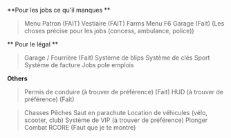 **Pour les jobs ce qu'il manques **
> Menu Patron (FAIT) 
> Vestiaire (FAIT) 
> Farms
> Menu F6
> Garage (Fait)
> (Les choses précise pour les jobs (concess, ambulance, police))

** Pour le légal **
> Garage / Fourrière (Fait)
> Système de blips 
> Système de clés 
> Sport 
> Système de facture
> Jobs pole emplois

**Others**
> Permis de conduire (à trouver de préférence) (Fait)
> HUD (à trouver de préférence) (Fait)

> Chasses 
> Pêches 
> Saut en parachute 
> Location de véhicules (vélo, scooter, club)
> Système de VIP (à trouver de préférence)
> Plonger 
> Combat 
> RCORE (Faut que je te montre)